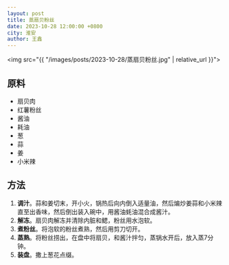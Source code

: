 ```yaml
---
layout: post
title: 蒸扇贝粉丝
date: 2023-10-28 12:00:00 +0800
city: 淮安
author: 王鑫
---
```


<img src="{{ "/images/posts/2023-10-28/蒸扇贝粉丝.jpg" | relative_url }}">

## 原料

* 扇贝肉
* 红薯粉丝
* 酱油
* 耗油
* 葱
* 蒜
* 姜
* 小米辣

## 方法

1. **调汁**。蒜和姜切末，开小火，锅热后向内倒入适量油，然后煸炒姜蒜和小米辣直至出香味，然后倒出装入碗中，用酱油蚝油混合成酱汁。
2. **解冻**。扇贝肉解冻并清除内脏和鳃，粉丝用水泡软。
3. **煮粉丝**。将泡软的粉丝煮熟，然后用剪刀切开。
4. **蒸熟**。将粉丝捞出，在盘中将扇贝，和酱汁拌匀，蒸锅水开后，放入蒸7分钟。
5. **装盘**。撒上葱花点缀。
